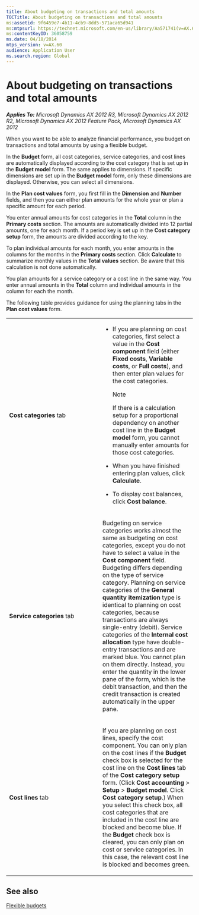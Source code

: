 ```yaml
---
title: About budgeting on transactions and total amounts
TOCTitle: About budgeting on transactions and total amounts
ms:assetid: 9f6459e7-4b11-4cb9-8dd5-571aca65d941
ms:mtpsurl: https://technet.microsoft.com/en-us/library/Aa571741(v=AX.60)
ms:contentKeyID: 36058759
ms.date: 04/18/2014
mtps_version: v=AX.60
audience: Application User
ms.search.region: Global
---
```


# About budgeting on transactions and total amounts 


_**Applies To:** Microsoft Dynamics AX 2012 R3, Microsoft Dynamics AX 2012 R2, Microsoft Dynamics AX 2012 Feature Pack, Microsoft Dynamics AX 2012_

When you want to be able to analyze financial performance, you budget on transactions and total amounts by using a flexible budget.

In the **Budget** form, all cost categories, service categories, and cost lines are automatically displayed according to the cost category that is set up in the **Budget model** form. The same applies to dimensions. If specific dimensions are set up in the **Budget model** form, only these dimensions are displayed. Otherwise, you can select all dimensions.

In the **Plan cost values** form, you first fill in the **Dimension** and **Number** fields, and then you can either plan amounts for the whole year or plan a specific amount for each period.

You enter annual amounts for cost categories in the **Total** column in the **Primary costs** section. The amounts are automatically divided into 12 partial amounts, one for each month. If a period key is set up in the **Cost category setup** form, the amounts are divided according to the key.

To plan individual amounts for each month, you enter amounts in the columns for the months in the **Primary costs** section. Click **Calculate** to summarize monthly values in the **Total values** section. Be aware that this calculation is not done automatically.

You plan amounts for a service category or a cost line in the same way. You enter annual amounts in the **Total** column and individual amounts in the column for each the month.

The following table provides guidance for using the planning tabs in the **Plan cost values** form.

<table>
<colgroup>
<col style="width: 50%" />
<col style="width: 50%" />
</colgroup>
<tbody>
<tr class="odd">
<td><p><strong>Cost categories</strong> tab</p></td>
<td><ul>
<li><p>If you are planning on cost categories, first select a value in the <strong>Cost component</strong> field (either <strong>Fixed costs</strong>, <strong>Variable costs</strong>, or <strong>Full costs</strong>), and then enter plan values for the cost categories.</p>
<div class="alert">

> [!NOTE]
> <P>If there is a calculation setup for a proportional dependency on another cost line in the <STRONG>Budget model</STRONG> form, you cannot manually enter amounts for those cost categories.</P>


</div></li>
<li><p>When you have finished entering plan values, click <strong>Calculate</strong>.</p></li>
<li><p>To display cost balances, click <strong>Cost balance</strong>.</p></li>
</ul></td>
</tr>
<tr class="even">
<td><p><strong>Service categories</strong> tab</p></td>
<td><p>Budgeting on service categories works almost the same as budgeting on cost categories, except you do not have to select a value in the <strong>Cost component</strong> field. Budgeting differs depending on the type of service category. Planning on service categories of the <strong>General quantity itemization</strong> type is identical to planning on cost categories, because transactions are always single-entry (debit). Service categories of the <strong>Internal cost allocation</strong> type have double-entry transactions and are marked blue. You cannot plan on them directly. Instead, you enter the quantity in the lower pane of the form, which is the debit transaction, and then the credit transaction is created automatically in the upper pane.</p></td>
</tr>
<tr class="odd">
<td><p><strong>Cost lines</strong> tab</p></td>
<td><p>If you are planning on cost lines, specify the cost component. You can only plan on the cost lines if the <strong>Budget</strong> check box is selected for the cost line on the <strong>Cost lines</strong> tab of the <strong>Cost category setup</strong> form. (Click <strong>Cost accounting</strong> &gt; <strong>Setup</strong> &gt; <strong>Budget model</strong>. Click <strong>Cost category setup</strong>.) When you select this check box, all cost categories that are included in the cost line are blocked and become blue. If the <strong>Budget</strong> check box is cleared, you can only plan on cost or service categories. In this case, the relevant cost line is blocked and becomes green.</p></td>
</tr>
</tbody>
</table>


## See also

[Flexible budgets](flexible-budgets.md)

  


